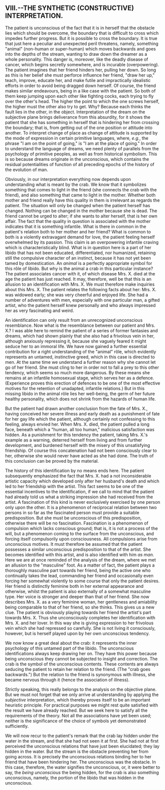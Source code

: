 ## VIII.--THE SYNTHETIC (CONSTRUCTIVE) INTERPRETATION.

The patient is unconscious of the fact that it is in herself that the
obstacle lies which should be overcome, the boundary that is difficult
to cross which impedes further progress. But it is possible to cross
the boundary. It is true that just here a peculiar and unexpected peril
threatens, namely, something "animal" (non-human or super-human) which
moves backwards and goes into the depths of the stream, wanting to draw
down the dreamer as a whole personality. This danger is, moreover,
like the deadly disease of cancer, which begins secretly somewhere,
and is incurable (overpowering). The patient imagines that her friend
hinders her, pulling her down. So long as this is her belief she must
perforce influence her friend, "draw her up," teach, improve, educate
her, and make futile and impractically idealistic efforts in order to
avoid being dragged down herself. Of course, the friend makes similar
endeavours, being in a like case with the patient. So both of them keep
jumping upon each other like fighting cocks, each trying to fly over
the other's head. The higher the point to which the one screws herself,
the higher must the other also try to get. Why? Because each thinks the
fault lies in the other, in the object. Interpretation of the dream on
the subjective plane brings deliverance from this absurdity, for it
shows the patient that she has something in herself that is hindering
her from crossing the boundary; that is, from getting out of the one
position or attitude into another. To interpret change of place as
change of attitude is supported by the mode of expression in certain
primitive languages, where, _e.g._, the phrase "I am on the point of
going," is "I am at the place of going." In order to understand the
language of dreams, we need plenty of parallels from the psychology of
primitive peoples, as well as from historical symbolism. This is so
because dreams originate in the unconscious, which contains the residual
potentialities of function of all preceding epochs of the history of the
evolution of man.

Obviously, in our interpretation everything now depends upon
understanding what is meant by the crab. We know that it symbolizes
something that comes to light in the friend (she connects the crab
with the friend), and also something that came to light in the mother.
Whether both mother and friend really have this quality in them is
irrelevant as regards the patient. The situation will only be changed
when the patient herself has changed. Nothing can be changed in the
mother because she is dead. The friend cannot be urged to alter; if
she wants to alter herself, that is her own affair. The fact that
the quality in question is associated with the mother indicates that
it is something infantile. What is there in common in the patient's
relation both to her mother and her friend? What is common to both is
a violently extravagant demand for love, the patient feeling herself
overwhelmed by its passion. This claim is an overpowering infantile
craving which is characteristically blind. What is in question here is
a part of her libido that has not been educated, differentiated, nor
humanized, retaining still the compulsive character of an instinct,
because it has not yet been tamed by domestication. An _animal_ is a
perfectly appropriate symbol for this rôle of libido. But why is the
animal a crab in this particular instance? The patient associates cancer
with it, of which disease Mrs. X. died at the age the patient has just
reached. It may, therefore, well be that this is an allusion to an
identification with Mrs. X. We must therefore make inquiries about this
Mrs. X. The patient relates the following facts about her: Mrs. X. was
widowed early; she was very cheerful and enjoyed life. She had a number
of adventures with men, especially with one particular man, a gifted
artist, who the patient herself knew personally and who always impressed
her as very fascinating and weird.

An identification can only result from an unrecognized unconscious
resemblance. Now what is the resemblance between our patient and
Mrs. X.? I was able here to remind the patient of a series of former
fantasies and dreams, which had shown plainly that she also had a
frivolous vein in her, although anxiously repressing it, because she
vaguely feared it might seduce her to an immoral life. We have now
gained a further essential contribution for a right understanding of the
"animal" rôle, which evidently represents an untamed, instinctive greed,
which in this case is directed to men. At the same time we understand
a further reason why she cannot let go of her friend. She must cling
to her in order not to fall a prey to this other tendency, which seems
so much more dangerous. By these means she remains at an infantile
homosexual stage, which serves her as a defence. (Experience proves this
erection of defences to be one of the most effective motives for the
retention of unadapted, infantile relations.) But in this missing libido
in the animal rôle lies her well-being, the germ of her future healthy
personality, which does not shrink from the hazards of human life.

But the patient had drawn another conclusion from the fate of Mrs. X.,
having conceived her severe illness and early death as a punishment
of fate for her gay life which the patient, although certainly not
confessing to this feeling, always envied her. When Mrs. X. died, the
patient pulled a long face, beneath which a "human, all too human,"
malicious satisfaction was hidden. As a punishment for this tendency
the patient, taking Mrs. X.'s example as a warning, deterred herself
from living and from further development, and burdened herself with the
misery of this unsatisfying friendship. Of course this concatenation
had not been consciously clear to her, otherwise she would never have
acted as she had done. The truth of this conclusion can be proved by the
material.

The history of this identification by no means ends here. The patient
subsequently emphasized the fact that Mrs. X. had a not inconsiderable
artistic capacity which developed only after her husband's death and
which led to her friendship with the artist. This fact seems to be
one of the essential incentives to the identification, if we call to
mind that the patient had already told us what a striking impression
she had received from the artist. A fascination of this kind is
never exclusively exercised by one person only upon the other. It is
a phenomenon of reciprocal relation between two persons in so far as
the fascinated person must provide a suitable predisposition. But
she must be unconscious of this predisposition, otherwise there will
be no fascination. Fascination is a phenomenon of compulsion which
lacks conscious ground; that is, it is not a process of the will, but
a phenomenon coming to the surface from the unconscious, and forcing
itself compulsorily upon consciousness. All compulsions arise from
unconscious motives. It must therefore be assumed that the patient
possesses a similar unconscious predisposition to that of the artist.
She becomes identified with this artist, and is also identified with him
_as man_. Here we are at once reminded of the analysis of the dream,
where we met an allusion to the "masculine" foot. As a matter of fact,
the patient plays a thoroughly masculine part towards her friend, being
the active one who continually takes the lead, commanding her friend and
occasionally even forcing her somewhat violently to some course that
only the patient desires. Her friend is distinctly feminine both in her
external appearance and otherwise, whilst the patient is also externally
of a somewhat masculine type. Her voice is stronger and deeper than
that of her friend. She now describes Mrs. X. as a very feminine woman,
her gentleness and amiability being comparable to that of her friend,
so she thinks. This gives us a new clue. The patient is obviously
playing towards her friend the artist's part towards Mrs. X. Thus she
unconsciously completes her identification with Mrs. X. and her lover.
In this way she is giving expression to her frivolous vein which she had
repressed so carefully. She is not living it consciously, however, but
is herself played upon by her own unconscious tendency.

We now know a great deal about the crab: it represents the inner
psychology of this untamed part of the libido. The unconscious
identifications always keep drawing her on. They have this power because
being unconscious they cannot be subjected to insight and correction.
The crab is the symbol of the unconscious contents. These contents are
always seducing the patient to retain her relation to the friend. (The
"crab goes backwards.") But the relation to the friend is synonymous
with illness, she became nervous through it (hence the association of
illness).

Strictly speaking, this really belongs to the analysis on the objective
plane. But we must not forget that we only arrive at understanding by
applying the _subjective_ interpretation, which thereby proves itself
to be an important heuristic principle. For practical purposes we might
rest quite satisfied with the result we have already reached. But we
seek here to satisfy all the requirements of the theory. Not all the
associations have yet been used; neither is the significance of the
choice of symbols yet demonstrated sufficiently.

We will now recur to the patient's remark that the crab lay hidden
under the water in the stream, and that she had not seen it at first.
She had not at first perceived the unconscious relations that have
just been elucidated; they lay hidden in the water. But the stream is
the obstacle preventing her from going across. It is precisely the
unconscious relations binding her to her friend that have been hindering
her. The unconscious was the obstacle. In this case, therefore, the
water signifies the unconscious, or, it were better to say, the
_being unconscious_ the being hidden, for the crab is also something
unconscious, namely, the portion of the libido that was hidden in the
unconscious.


